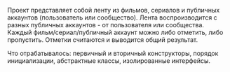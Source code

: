 Проект представляет собой ленту из фильмов, сериалов и публичных аккаунтов (пользователь или сообщество). Лента воспроизводится с разных публичных аккаунтов - от пользователя или сообщества. Каждый фильм/сериал/публичный аккаунт можно либо отметить, либо пропустить. Отметки считаются и выводится общий результат.

Что отрабатывалось: первичный и вторичный конструкторы, порядок инициализации, абстрактные классы, изолированные интерфейсы.